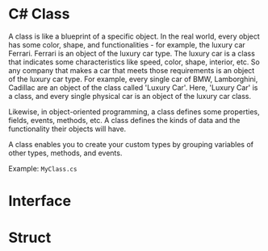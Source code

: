 # C# Class

A class is like a blueprint of a specific object. In the real world, every object has some color, shape, and functionalities - for example, the luxury car Ferrari. Ferrari is an object of the luxury car type. The luxury car is a class that indicates some characteristics like speed, color, shape, interior, etc. So any company that makes a car that meets those requirements is an object of the luxury car type. For example, every single car of BMW, Lamborghini, Cadillac are an object of the class called 'Luxury Car'. Here, 'Luxury Car' is a class, and every single physical car is an object of the luxury car class.

Likewise, in object-oriented programming, a class defines some properties, fields, events, methods, etc. A class defines the kinds of data and the functionality their objects will have.

A class enables you to create your custom types by grouping variables of other types, methods, and events. 

Example: 
`MyClass.cs`

# Interface


# Struct